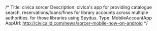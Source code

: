 /*
Title: civica sorcer
Description: civica's app for providing catalogue search, reservations/loans/fines for library accounts across multiple authorities.  for those libraries using Spydus.
Type: MobileAccountApp
AppUrl: http://civicalld.com/news/sorcer-mobile-now-on-android
*/
